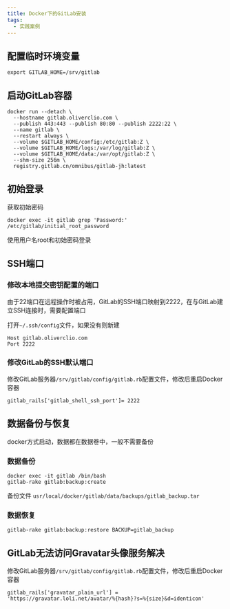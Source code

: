 ```yaml
---
title: Docker下的GitLab安装
tags: 
  - 实践案例
---
```


## 配置临时环境变量

```shell
export GITLAB_HOME=/srv/gitlab
```

<!--more-->



## 启动GitLab容器

```
docker run --detach \
  --hostname gitlab.oliverclio.com \
  --publish 443:443 --publish 80:80 --publish 2222:22 \
  --name gitlab \
  --restart always \
  --volume $GITLAB_HOME/config:/etc/gitlab:Z \
  --volume $GITLAB_HOME/logs:/var/log/gitlab:Z \
  --volume $GITLAB_HOME/data:/var/opt/gitlab:Z \
  --shm-size 256m \
  registry.gitlab.cn/omnibus/gitlab-jh:latest
```



## 初始登录

获取初始密码

```
docker exec -it gitlab grep 'Password:' /etc/gitlab/initial_root_password
```

使用用户名root和初始密码登录



## SSH端口

### 修改本地提交密钥配置的端口

由于22端口在远程操作时被占用，GitLab的SSH端口映射到2222，在与GitLab建立SSH连接时，需要配置端口

打开`~/.ssh/config`文件，如果没有则新建

```
Host gitlab.oliverclio.com
Port 2222
```

### 修改GitLab的SSH默认端口

修改GitLab服务器`/srv/gitlab/config/gitlab.rb`配置文件，修改后重启Docker容器

```
gitlab_rails['gitlab_shell_ssh_port']= 2222
```



## 数据备份与恢复

docker方式启动，数据都在数据卷中，一般不需要备份

### 数据备份

```
docker exec -it gitlab /bin/bash
gitlab-rake gitlab:backup:create
```

备份文件 `usr/local/docker/gitlab/data/backups/gitlab_backup.tar`

### 数据恢复

```
gitlab-rake gitlab:backup:restore BACKUP=gitlab_backup
```



## GitLab无法访问Gravatar头像服务解决

修改GitLab服务器`/srv/gitlab/config/gitlab.rb`配置文件，修改后重启Docker容器

```
gitlab_rails['gravatar_plain_url'] = 'https://gravatar.loli.net/avatar/%{hash}?s=%{size}&d=identicon'
```
